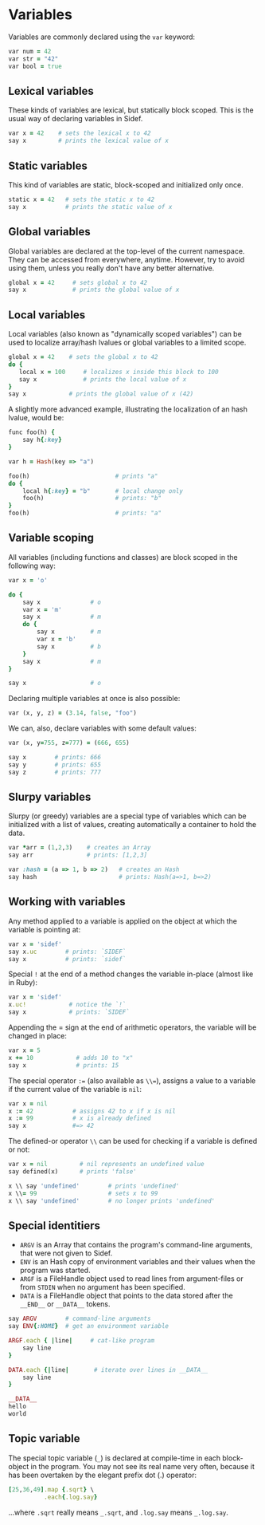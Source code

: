 # Variables

Variables are commonly declared using the `var` keyword:

```ruby
var num = 42
var str = "42"
var bool = true
```

## Lexical variables

These kinds of variables are lexical, but statically block scoped. This is the usual way of declaring variables in Sidef.

```ruby
var x = 42    # sets the lexical x to 42
say x         # prints the lexical value of x
```

## Static variables

This kind of variables are static, block-scoped and initialized only once.

```ruby
static x = 42   # sets the static x to 42
say x           # prints the static value of x
```

## Global variables

Global variables are declared at the top-level of the current namespace. They can be accessed from everywhere, anytime. However, try to avoid using them, unless you really don't have any better alternative.

```ruby
global x = 42     # sets global x to 42
say x             # prints the global value of x
```

## Local variables

Local variables (also known as "dynamically scoped variables") can be used to localize array/hash lvalues or global variables to a limited scope.

```ruby
global x = 42    # sets the global x to 42
do {
   local x = 100     # localizes x inside this block to 100
   say x             # prints the local value of x
}
say x            # prints the global value of x (42)
```

A slightly more advanced example, illustrating the localization of an hash lvalue, would be:

```ruby
func foo(h) {
    say h{:key}
}

var h = Hash(key => "a")

foo(h)                        # prints "a"
do {
    local h{:key} = "b"       # local change only
    foo(h)                    # prints: "b"
}
foo(h)                        # prints: "a"
```

## Variable scoping

All variables (including functions and classes) are block scoped in the following way:

```ruby
var x = 'o'

do {
    say x              # o
    var x = 'm'
    say x              # m
    do {
        say x          # m
        var x = 'b'
        say x          # b
    }
    say x              # m
}

say x                  # o
```

Declaring multiple variables at once is also possible:

```ruby
var (x, y, z) = (3.14, false, "foo")
```

We can, also, declare variables with some default values:

```ruby
var (x, y=755, z=777) = (666, 655)

say x        # prints: 666
say y        # prints: 655
say z        # prints: 777
```

## Slurpy variables

Slurpy (or greedy) variables are a special type of variables which can be initialized with a list of values, creating automatically a container to hold the data.

```ruby
var *arr = (1,2,3)    # creates an Array
say arr               # prints: [1,2,3]

var :hash = (a => 1, b => 2)   # creates an Hash
say hash                       # prints: Hash(a=>1, b=>2)
```

## Working with variables

Any method applied to a variable is applied on the object at which the variable is pointing at:

```ruby
var x = 'sidef'
say x.uc        # prints: `SIDEF`
say x           # prints: `sidef`
```

Special `!` at the end of a method changes the variable in-place (almost like in Ruby):

```ruby
var x = 'sidef'
x.uc!            # notice the `!`
say x            # prints: `SIDEF`
```

Appending the = sign at the end of arithmetic operators, the variable will be changed in place:

```ruby
var x = 5
x += 10            # adds 10 to "x"
say x              # prints: 15
```

The special operator `:=` (also available as `\\=`), assigns a value to a variable if the current value of the variable is `nil`:

```ruby
var x = nil
x := 42           # assigns 42 to x if x is nil
x := 99           # x is already defined
say x             #=> 42
```

The defined-or operator `\\` can be used for checking if a variable is defined or not:

```ruby
var x = nil         # nil represents an undefined value
say defined(x)      # prints 'false'

x \\ say 'undefined'        # prints 'undefined'
x \\= 99                    # sets x to 99
x \\ say 'undefined'        # no longer prints 'undefined'
```

## Special identitiers

* `ARGV` is an Array that contains the program's command-line arguments, that were not given to Sidef.
* `ENV` is an Hash copy of environment variables and their values when the program was started.
* `ARGF` is a FileHandle object used to read lines from argument-files or from `STDIN` when no argument has been specified.
* `DATA` is a FileHandle object that points to the data stored after the `__END__` or `__DATA__` tokens.

```ruby
say ARGV        # command-line arguments
say ENV{:HOME}  # get an environment variable

ARGF.each { |line|     # cat-like program
    say line
}

DATA.each {|line|       # iterate over lines in __DATA__
    say line
}

__DATA__
hello
world
```

## Topic variable

The special topic variable (`_`) is declared at compile-time in each block-object in the program. You may not see its real name very often, because it has been overtaken by the elegant prefix dot (.) operator:

```ruby
[25,36,49].map {.sqrt} \
          .each{.log.say}
```

...where `.sqrt` really means `_.sqrt`, and `.log.say` means `_.log.say`.
